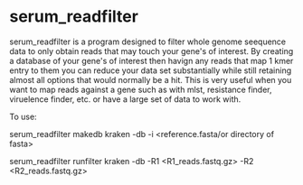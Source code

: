 # serum_readfilter

serum_readfilter is a program designed to filter whole genome seequence data to only obtain reads that may touch your gene's of interest. By creating a database of your gene's of interest then havign any reads that map 1 kmer entry to them you can reduce your data set substantially while still retaining almost all options that would normally be a hit. This is very useful when you want to map reads against a gene such as with mlst, resistance finder, viruelence finder, etc. or have a large set of data to work with.

To use:

serum_readfilter makedb kraken -db <database> -i <reference.fasta/or directory of fasta>

serum_readfilter runfilter kraken -db <database> -R1 <R1_reads.fastq.gz> -R2 <R2_reads.fastq.gz>

